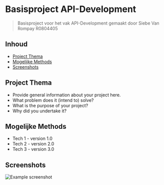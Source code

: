 # Basisproject API-Development
> Basisproject voor het vak API-Development
> gemaakt door Siebe Van Rompay R0804405

## Inhoud
* [Project Thema](#project-thema)
* [Mogelijke Methods](#Mogelijke-Methods)
* [Screenshots](#screenshots)


## Project Thema
- Provide general information about your project here.
- What problem does it (intend to) solve?
- What is the purpose of your project?
- Why did you undertake it?
<!-- You don't have to answer all the questions - just the ones relevant to your project. -->


## Mogelijke Methods
- Tech 1 - version 1.0
- Tech 2 - version 2.0
- Tech 3 - version 3.0


## Screenshots
![Example screenshot](./img/screenshot.png)
<!-- If you have screenshots you'd like to share, include them here. -->

